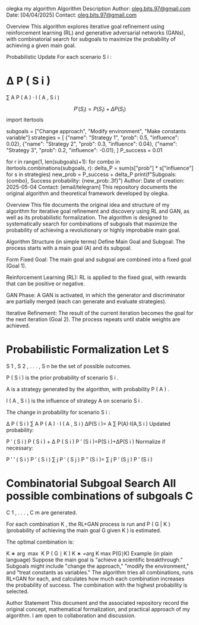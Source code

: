 olegka
my algorithm Algorithm Description Author: oleg.bits.97@gmail.com Date: [04/04/2025] Contact: oleg.bits.97@gmail.com

Overview
This algorithm explores iterative goal refinement using reinforcement learning (RL) and generative adversarial networks (GANs), with combinatorial search for subgoals to maximize the probability of achieving a given main goal.

Probabilistic Update
For each scenario 
S
i
:

Δ
P
(
S
i
)
=
∑
A
P
(
A
)
⋅
I
(
A
,
S
i
)

$$ P'(S_i) = P(S_i) + \Delta P(S_i) $$ import itertools

subgoals = ["Change approach", "Modify environment", "Make constants variable"] strategies = [ {"name": "Strategy 1", "prob": 0.5, "influence": 0.02}, {"name": "Strategy 2", "prob": 0.3, "influence": 0.04}, {"name": "Strategy 3", "prob": 0.2, "influence": -0.01}, ] P_success = 0.01

for r in range(1, len(subgoals)+1): for combo in itertools.combinations(subgoals, r): delta_P = sum(s["prob"] * s["influence"] for s in strategies) new_prob = P_success + delta_P print(f"Subgoals: {combo}, Success probability: {new_prob:.3f}") Author: Date of creation: 2025-05-04 Contact: [email/telegram] This repository documents the original algorithm and theoretical framework developed by olegka.

Overview This file documents the original idea and structure of my algorithm for iterative goal refinement and discovery using RL and GAN, as well as its probabilistic formalization. The algorithm is designed to systematically search for combinations of subgoals that maximize the probability of achieving a revolutionary or highly improbable main goal.

Algorithm Structure (in simple terms) Define Main Goal and Subgoal: The process starts with a main goal (A) and its subgoal.

Form Fixed Goal: The main goal and subgoal are combined into a fixed goal (Goal 1).

Reinforcement Learning (RL): RL is applied to the fixed goal, with rewards that can be positive or negative.

GAN Phase: A GAN is activated, in which the generator and discriminator are partially merged (each can generate and evaluate strategies).

Iterative Refinement: The result of the current iteration becomes the goal for the next iteration (Goal 2). The process repeats until stable weights are achieved.

Probabilistic Formalization Let 
S
=
S
1
,
S
2
,
.
.
.
,
S
n
 be the set of possible outcomes.

P
(
S
i
)
 is the prior probability of scenario 
S
i
.

A
 is a strategy generated by the algorithm, with probability 
P
(
A
)
.

I
(
A
,
S
i
)
 is the influence of strategy 
A
 on scenario 
S
i
.

The change in probability for scenario 
S
i
:

Δ P ( S i )
∑ A P ( A ) ⋅ I ( A , S i ) ΔP(S i )= A ∑ P(A)⋅I(A,S i ) Updated probability:

P ′ ( S i )
P ( S i ) + Δ P ( S i ) P ′ (S i )=P(S i )+ΔP(S i ) Normalize if necessary:

P ′ ′ ( S i )
P ′ ( S i ) ∑ j P ′ ( S j ) P ′′ (S i )= ∑ j P ′ (S j ) P ′ (S i )

Combinatorial Subgoal Search All possible combinations of subgoals 
C
=
C
1
,
.
.
.
,
C
m
 are generated.

For each combination 
K
, the RL+GAN process is run and 
P
(
G
|
K
)
 (probability of achieving the main goal 
G
 given 
K
) is estimated.

The optimal combination is:

K ∗
arg ⁡ max ⁡ K P ( G ∣ K ) K ∗ =arg K max P(G∣K) Example (in plain language) Suppose the main goal is "achieve a scientific breakthrough." Subgoals might include "change the approach," "modify the environment," and "treat constants as variables." The algorithm tries all combinations, runs RL+GAN for each, and calculates how much each combination increases the probability of success. The combination with the highest probability is selected.

Author Statement This document and the associated repository record the original concept, mathematical formalization, and practical approach of my algorithm. I am open to collaboration and discussion.
